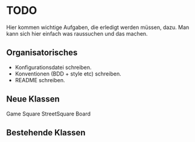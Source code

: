 TODO
====

Hier kommen wichtige Aufgaben, die erledigt werden müssen, dazu.
Man kann sich hier einfach was raussuchen und das machen.

Organisatorisches
-----------------
- Konfigurationsdatei schreiben.
- Konventionen (BDD + style etc) schreiben.
- README schreiben.

Neue Klassen
------------
Game
Square
StreetSquare
Board

Bestehende Klassen
------------------